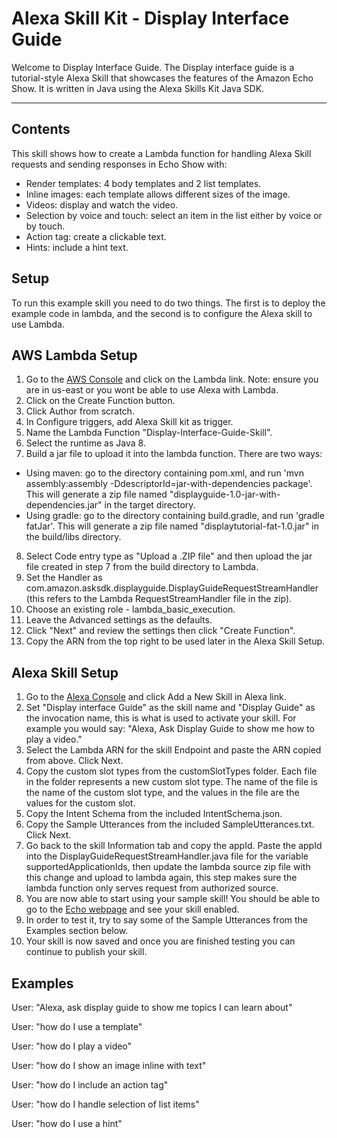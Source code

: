 Alexa Skill Kit - Display Interface Guide
===================


Welcome to Display Interface Guide. The Display interface guide is a tutorial-style Alexa Skill that showcases the features of the Amazon Echo Show. It is written in Java using the Alexa Skills Kit Java SDK.

----------


Contents
-------------
This skill shows how to create a Lambda function for handling Alexa Skill requests and sending responses in Echo Show with:

- Render templates: 4 body templates and 2 list templates.
- Inline images: each template allows different sizes of the image.
- Videos: display and watch the video.
- Selection by voice and touch: select an item in the list either by voice or by touch.
- Action tag: create a clickable text.
- Hints: include a hint text.





Setup
-------------
To run this example skill you need to do two things. The first is to deploy the example code in lambda, and the second is to configure the Alexa skill to use Lambda.

AWS Lambda Setup
----------------------------
1. Go to the [AWS Console](https://aws.amazon.com/) and click on the Lambda link. Note: ensure you are in us-east or you wont be able to use Alexa with Lambda.
2. Click on the Create Function button.
3. Click Author from scratch.
4. In Configure triggers, add Alexa Skill kit as trigger.
5. Name the Lambda Function "Display-Interface-Guide-Skill".
6. Select the runtime as Java 8.
7. Build a jar file to upload it into the lambda function. There are two ways:
- Using maven: go to the directory containing pom.xml, and run 'mvn assembly:assembly -DdescriptorId=jar-with-dependencies package'. This will generate a zip file named "displayguide-1.0-jar-with-dependencies.jar" in the target directory. 
- Using gradle: go to the directory containing build.gradle,  and run 'gradle fatJar'. This will generate a zip file named "displaytutorial-fat-1.0.jar" in the build/libs directory.
8. Select Code entry type as "Upload a .ZIP file" and then upload the jar file created in step 7 from the build directory to Lambda.
9. Set the Handler as com.amazon.asksdk.displayguide.DisplayGuideRequestStreamHandler (this refers to the Lambda RequestStreamHandler file in the zip).
10. Choose an existing role - lambda_basic_execution.
11. Leave the Advanced settings as the defaults.
12. Click "Next" and review the settings then click "Create Function".
13. Copy the ARN from the top right to be used later in the Alexa Skill Setup.

Alexa Skill Setup
------------------------
1. Go to the [Alexa Console](https://developer.amazon.com) and click Add a New Skill in Alexa link.
2. Set "Display interface Guide" as the skill name and "Display Guide" as the invocation name, this is what is used to activate your skill. For example you would say: "Alexa, Ask Display Guide to show me how to play a video."
3. Select the Lambda ARN for the skill Endpoint and paste the ARN copied from above. Click Next.
4. Copy the custom slot types from the customSlotTypes folder. Each file in the folder represents a new custom slot type. The name of the file is the name of the custom slot type, and the values in the file are the values for the custom slot.
5. Copy the Intent Schema from the included IntentSchema.json.
6. Copy the Sample Utterances from the included SampleUtterances.txt. Click Next.
7. Go back to the skill Information tab and copy the appId. Paste the appId into the DisplayGuideRequestStreamHandler.java file for the variable supportedApplicationIds, then update the lambda source zip file with this change and upload to lambda again, this step makes sure the lambda function only serves request from authorized source.
8. You are now able to start using your sample skill! You should be able to go to the [Echo webpage](https://alexa.amazon.com/) and see your skill enabled.
9. In order to test it, try to say some of the Sample Utterances from the Examples section below.
10. Your skill is now saved and once you are finished testing you can continue to publish your skill.

Examples
--------------
User: "Alexa, ask display guide to show me topics I can learn about"

User: "how do I use a template"

User: "how do I play a video"

User: "how do I show an image inline with text"

User: "how do I include an action tag"

User: "how do I handle selection of list items"

User: "how do I use a hint"




